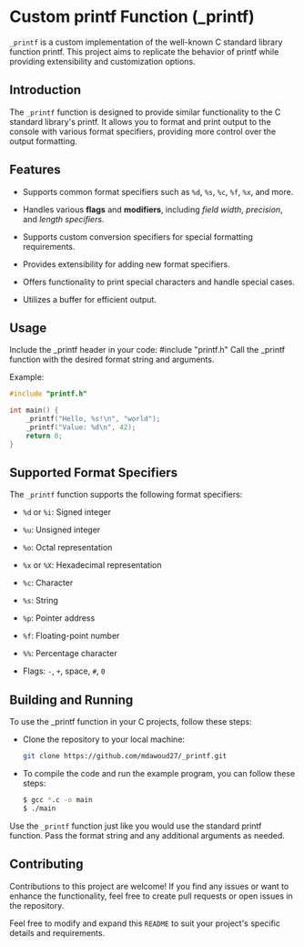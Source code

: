 # Custom printf Function (_printf)

`_printf` is a custom implementation of the well-known C standard library function printf. This project aims to replicate the behavior of printf while providing extensibility and customization options.

## Introduction

The `_printf` function is designed to provide similar functionality to the C standard library's printf. It allows you to format and print output to the console with various format specifiers, providing more control over the output formatting.

## Features

- Supports common format specifiers such as `%d`, `%s`, `%c`, `%f`, `%x`, and more.

- Handles various **flags** and **modifiers**, including *field width*, *precision*, and *length specifiers*.

- Supports custom conversion specifiers for special formatting requirements.

- Provides extensibility for adding new format specifiers.

- Offers functionality to print special characters and handle special cases.

- Utilizes a buffer for efficient output.

## Usage

Include the _printf header in your code: #include "printf.h"
Call the _printf function with the desired format string and arguments.

Example:
``` c
#include "printf.h"

int main() {
    _printf("Hello, %s!\n", "world");
    _printf("Value: %d\n", 42);
    return 0;
}
```

## Supported Format Specifiers

The `_printf` function supports the following format specifiers:

- `%d` or `%i`: Signed integer

- `%u`: Unsigned integer

- `%o`: Octal representation
- `%x` or `%X`: Hexadecimal representation
- `%c`: Character
- `%s`: String
- `%p`: Pointer address
- `%f`: Floating-point number
- `%%`: Percentage character
- Flags: `-`, `+`, space, `#`, `0`

## Building and Running

To use the _printf function in your C projects, follow these steps:

- Clone the repository to your local machine:

    ```bash
    git clone https://github.com/mdawoud27/_printf.git
    ```
- To compile the code and run the example program, you can follow these steps:

    ```bash
    $ gcc *.c -o main
    $ ./main
    ```
Use the `_printf` function just like you would use the standard printf function. Pass the format string and any additional arguments as needed.

## Contributing

Contributions to this project are welcome! If you find any issues or want to enhance the functionality, feel free to create pull requests or open issues in the repository.

Feel free to modify and expand this `README` to suit your project's specific details and requirements.
